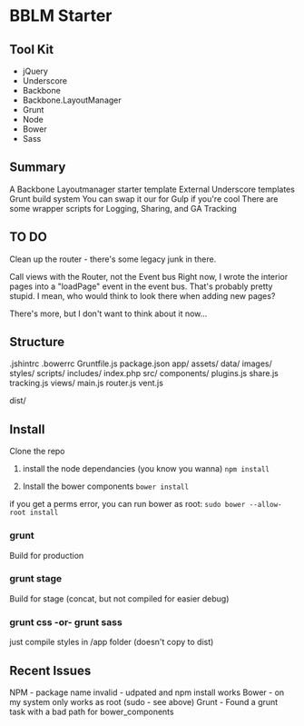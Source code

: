 # BBLM Starter


## Tool Kit
- jQuery
- Underscore
- Backbone
- Backbone.LayoutManager
- Grunt
- Node
- Bower
- Sass

## Summary
A Backbone Layoutmanager starter template
External Underscore templates
Grunt build system
You can swap it our for Gulp if you're cool
There are some wrapper scripts for Logging, Sharing, and GA Tracking


## TO DO
Clean up the router - there's some legacy junk in there.

Call views with the Router, not the Event bus 
Right now, I wrote the interior pages into a "loadPage" event in the event bus.
That's probably pretty stupid. I mean, who would think to look there when adding new pages?

There's more, but I don't want to think about it now...


## Structure
.jshintrc
.bowerrc
Gruntfile.js
package.json
app/
	assets/
		data/
		images/
		styles/
		scripts/
	includes/
	index.php
	src/
		components/
			plugins.js
			share.js
			tracking.js
		views/
		main.js
		router.js
		vent.js

dist/ 


## Install
Clone the repo

1) install the node dependancies (you know you wanna)
`npm install`

2) Install the bower components
`bower install`

if you get a perms error, you can run bower as root:
`sudo bower --allow-root install`


### grunt
Build for production

### grunt stage
Build for stage (concat, but not compiled for easier debug)

### grunt css -or- grunt sass
just compile styles in /app folder (doesn't copy to dist)


## Recent Issues
NPM - package name invalid - udpated and npm install works
Bower - on my system only works as root (sudo - see above)
Grunt - Found a grunt task with a bad path for bower_components

